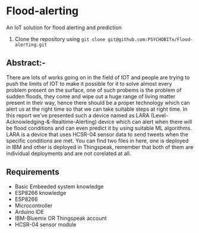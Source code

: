 # Flood-alerting
An IoT solution for flood alerting and prediction

1. Clone the repository using `git clone git@github.com:PSYCHOBITx/Flood-alerting.git`

## Abstract:-
 There are lots of works going on in the field of IOT and people are trying to push  the limits of IOT to make it possible for it to solve almost every problem present on the surface, one of such probems is the problem of sudden floods, they come and wipe out a huge range of living matter present in their way, hence there should be a proper technology which can alert us at the right time so that we can take suitable steps at right time.
 	In this report we've presented such a device named as LARA (Level-Acknowledging-&-Realtime-Alerting) device which can alert when there will be flood conditions and can even predict it by using suitable ML algorithms. LARA is a device that uses HCSR-04 sensor data to send tweets when the specific conditions are met. You can find two files in here, one is deployed in IBM and other is deployed in Thingspeak, remember that both of them are individual deployments and are not corelated at all.

## Requirements
- Basic Embeeded system knowledge
- ESP8266 knowledge
- ESP8266
- Microcontroller
- Arduino IDE
- IBM-Bluemix OR Thingspeak account
- HCSR-04 sensor module
